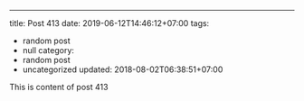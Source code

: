 ---
title: Post 413
date: 2019-06-12T14:46:12+07:00
tags:
  - random post
  - null
category:
  - random post
  - uncategorized
updated: 2018-08-02T06:38:51+07:00

This is content of post 413